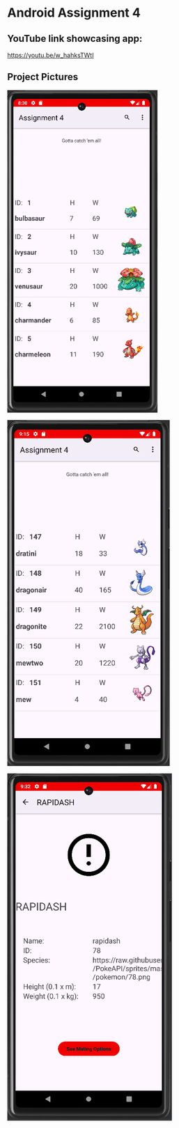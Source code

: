 # Android Assignment 4

## YouTube link showcasing app:
https://youtu.be/w_hahksTWtI

## Project Pictures

![Main Activity showing list of pokemon ](screenshots/Assignment4-MainActivity.png)

![Main Activity showing end of list of pokemon ](screenshots/Assignment4-MainActivity151.png)

![Pokemon Activity showing selected pokemon in more detail ](screenshots/Assignment4-PokemonDetailsActivity.png)








